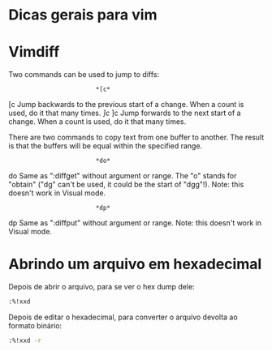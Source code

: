 # Dicas gerais para vim

# Vimdiff

Two commands can be used to jump to diffs:

                            *[c*
[c		Jump backwards to the previous start of a change.
        When a count is used, do it that many times.
                            *]c*
]c		Jump forwards to the next start of a change.
        When a count is used, do it that many times.

There are two commands to copy text from one buffer to another.  The result is
that the buffers will be equal within the specified range.

							*do*
do		Same as ":diffget" without argument or range.  The "o" stands
		for "obtain" ("dg" can't be used, it could be the start of
		"dgg"!). Note: this doesn't work in Visual mode.

							*dp*
dp		Same as ":diffput" without argument or range.
		Note: this doesn't work in Visual mode.

# Abrindo um arquivo em hexadecimal

Depois de abrir o arquivo, para se ver o hex dump dele:

~~~ Bash
:%!xxd
~~~

Depois de editar o hexadecimal, para converter o arquivo devolta ao formato binário:

~~~ Bash
:%!xxd -r
~~~
